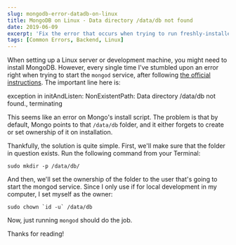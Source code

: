 ```yaml
---
slug: mongodb-error-datadb-on-linux
title: MongoDB on Linux - Data directory /data/db not found
date: 2019-06-09
excerpt: 'Fix the error that occurs when trying to run freshly-installed MongoDB on a Linux machine.'
tags: [Common Errors, Backend, Linux]
---
```


<script>
  import CodeBlock from "$lib/components/molecules/CodeBlock.svelte";
  import Callout from "$lib/components/molecules/Callout.svelte";
</script>

When setting up a Linux server or development machine, you might need to install MongoDB. However, every single time I've stumbled upon an error right when trying to start the `mongod` service, after following [the official instructions](https://docs.mongodb.com/manual/tutorial/install-mongodb-on-ubuntu/). The important line here is:

<Callout type="error">
  exception in initAndListen: NonExistentPath: Data directory /data/db not found., terminating
</Callout>

This seems like an error on Mongo's install script. The problem is that by default, Mongo points to that `/data/db` folder, and it either forgets to create or set ownership of it on installation.

Thankfully, the solution is quite simple. First, we'll make sure that the folder in question exists. Run the following command from your Terminal:

<CodeBlock lang="shell">

```shell
sudo mkdir -p /data/db/
```

</CodeBlock>

And then, we'll set the ownership of the folder to the user that's going to start the mongod service. Since I only use if for local development in my computer, I set myself as the owner:

<CodeBlock lang="shell">

```shell
sudo chown `id -u` /data/db
```

</CodeBlock>

Now, just running `mongod` should do the job.

Thanks for reading!
